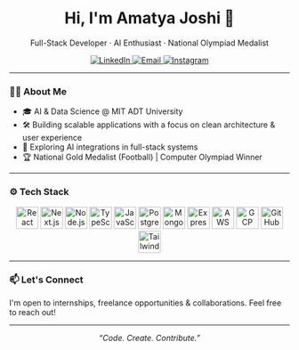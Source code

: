 <h1 align="center">Hi, I'm Amatya Joshi 👋</h1>

<p align="center">
  Full-Stack Developer · AI Enthusiast · National Olympiad Medalist
</p>

<p align="center">
  <a href="https://linkedin.com/in/amatyajoshi">
    <img src="https://img.shields.io/badge/LinkedIn-0077B5?style=for-the-badge&logo=linkedin&logoColor=white" alt="LinkedIn"/>
  </a>
  <a href="mailto:your.email@example.com">
    <img src="https://img.shields.io/badge/Email-D14836?style=for-the-badge&logo=gmail&logoColor=white" alt="Email"/>
  </a>
  <a href="https://instagram.com/yourusername">
    <img src="https://img.shields.io/badge/Instagram-E4405F?style=for-the-badge&logo=instagram&logoColor=white" alt="Instagram"/>
  </a>
</p>

---

### 🧑‍💻 About Me

- 🎓 AI & Data Science @ MIT ADT University  
- 🛠️ Building scalable applications with a focus on clean architecture & user experience  
- 🧠 Exploring AI integrations in full-stack systems  
- 🏆 National Gold Medalist (Football) | Computer Olympiad Winner  

---

### ⚙️ Tech Stack

<p align="center">
  <img src="https://cdn.jsdelivr.net/gh/devicons/devicon/icons/react/react-original.svg" width="40" alt="React"/>
  <img src="https://cdn.jsdelivr.net/gh/devicons/devicon/icons/nextjs/nextjs-original.svg" width="40" alt="Next.js"/>
  <img src="https://cdn.jsdelivr.net/gh/devicons/devicon/icons/nodejs/nodejs-original.svg" width="40" alt="Node.js"/>
  <img src="https://cdn.jsdelivr.net/gh/devicons/devicon/icons/typescript/typescript-original.svg" width="40" alt="TypeScript"/>
  <img src="https://cdn.jsdelivr.net/gh/devicons/devicon/icons/javascript/javascript-original.svg" width="40" alt="JavaScript"/>
  <img src="https://cdn.jsdelivr.net/gh/devicons/devicon/icons/postgresql/postgresql-original.svg" width="40" alt="PostgreSQL"/>
  <img src="https://cdn.jsdelivr.net/gh/devicons/devicon/icons/mongodb/mongodb-original.svg" width="40" alt="MongoDB"/>
  <img src="https://cdn.jsdelivr.net/gh/devicons/devicon/icons/express/express-original.svg" width="40" alt="Express"/>
  <img src="https://cdn.jsdelivr.net/gh/devicons/devicon/icons/amazonwebservices/amazonwebservices-original.svg" width="40" alt="AWS"/>
  <img src="https://cdn.jsdelivr.net/gh/devicons/devicon/icons/googlecloud/googlecloud-original.svg" width="40" alt="GCP"/>
  <img src="https://cdn.jsdelivr.net/gh/devicons/devicon/icons/github/github-original.svg" width="40" alt="GitHub"/>
  <img src="https://cdn.jsdelivr.net/gh/devicons/devicon/icons/tailwindcss/tailwindcss-plain.svg" width="40" alt="Tailwind CSS"/>
</p>

---

### 📫 Let's Connect

I'm open to internships, freelance opportunities & collaborations. Feel free to reach out!

---

<p align="center"><em>“Code. Create. Contribute.”</em></p>
